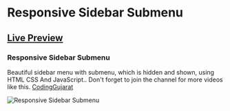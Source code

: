 # Responsive Sidebar Submenu
## [Live Preview](https://codinggujaratweb.github.io/Create-Responsive-Sidebar-Submenu)
### Responsive Sidebar Submenu
Beautiful sidebar menu with submenu, which is hidden and shown, using HTML CSS And JavaScript..
Don't forget to join the channel for more videos like this. [CodingGujarat](https://www.youtube.com/@CodingGujarat)

![Responsive Sidebar Submenu](/preview.png)
